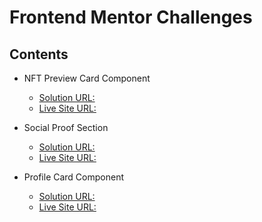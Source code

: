 # Frontend Mentor Challenges

## Contents

- NFT Preview Card Component
  - [Solution URL:](https://github.com/radeau/frontend-mentor-challenges/tree/master/nft-preview-card-component)
  - [Live Site URL:](https://radeau.github.io/frontend-mentor-challenges/nft-preview-card-component/src/)

- Social Proof Section
  - [Solution URL:](https://github.com/radeau/frontend-mentor-challenges/tree/master/social-proof-section-master)
  - [Live Site URL:](https://radeau.github.io/frontend-mentor-challenges/social-proof-section-master/)

- Profile Card Component
  - [Solution URL:](https://github.com/radeau/frontend-mentor-challenges/tree/master/profile-card-component-main) 
  - [Live Site URL:](https://radeau.github.io/frontend-mentor-challenges/profile-card-component-main/)




